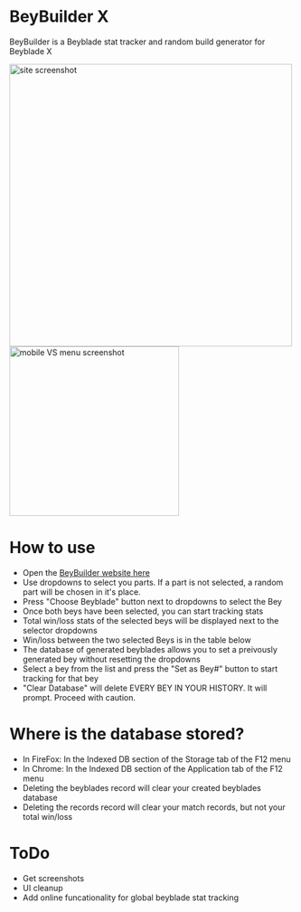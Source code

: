 # BeyBuilder X

BeyBuilder is a Beyblade stat tracker and random build generator for Beyblade X

<img src="[https://github.com/favicon.ico](https://github.com/user-attachments/assets/b8f36fd1-0fff-4c49-92e8-99b0d956b2b5)" alt="site screenshot" width="500">

<img src="[https://github.com/favicon.ico](https://github.com/user-attachments/assets/c6b1d49d-7f2b-42dd-bb51-12d56b98d5d9)" alt="mobile VS menu screenshot" width="300">

# How to use

- Open the [BeyBuilder website here](https://fabelavalon.github.io/BeyBuilderX/)
- Use dropdowns to select you parts. If a part is not selected, a random part will be chosen in it's place.
- Press "Choose Beyblade" button next to dropdowns to select the Bey
- Once both beys have been selected, you can start tracking stats
- Total win/loss stats of the selected beys will be displayed next to the selector dropdowns
- Win/loss between the two selected Beys is in the table below
- The database of generated beyblades allows you to set a preivously generated bey without resetting the dropdowns
- Select a bey from the list and press the "Set as Bey#" button to start tracking for that bey
- "Clear Database" will delete EVERY BEY IN YOUR HISTORY. It will prompt. Proceed with caution.

# Where is the database stored?

- In FireFox: In the Indexed DB section of the Storage tab of the F12 menu
- In Chrome: In the Indexed DB section of the Application tab of the F12 menu
- Deleting the beyblades record will clear your created beyblades database
- Deleting the records record will clear your match records, but not your total win/loss

# ToDo

- Get screenshots
- UI cleanup
- Add online funcationality for global beyblade stat tracking


